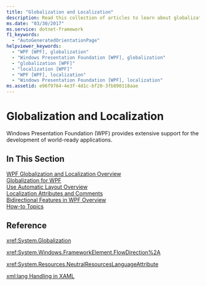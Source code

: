 ```yaml
---
title: "Globalization and Localization"
description: Read this collection of articles to learn about globalization and localization support in Windows Presentation Foundation (WPF).
ms.date: "03/30/2017"
ms.service: dotnet-framework
f1_keywords: 
  - "AutoGeneratedOrientationPage"
helpviewer_keywords: 
  - "WPF [WPF], globalization"
  - "Windows Presentation Foundation [WPF], globalization"
  - "globalization [WPF]"
  - "localization [WPF]"
  - "WPF [WPF], localization"
  - "Windows Presentation Foundation [WPF], localization"
ms.assetid: e96f9764-4e3f-4d1c-bf20-3fb890118aae
---
```

# Globalization and Localization

Windows Presentation Foundation (WPF) provides extensive support for the development of world-ready applications.  
  
## In This Section  

[WPF Globalization and Localization Overview](wpf-globalization-and-localization-overview.md)  
[Globalization for WPF](globalization-for-wpf.md)  
[Use Automatic Layout Overview](use-automatic-layout-overview.md)  
[Localization Attributes and Comments](localization-attributes-and-comments.md)  
[Bidirectional Features in WPF Overview](bidirectional-features-in-wpf-overview.md)  
[How-to Topics](how-to-localize-an-application.md)  
  
## Reference  

<xref:System.Globalization>  
  
<xref:System.Windows.FrameworkElement.FlowDirection%2A>  
  
<xref:System.Resources.NeutralResourcesLanguageAttribute>  
  
[xml:lang Handling in XAML](../../xaml-services/xml-language-handling.md)  

